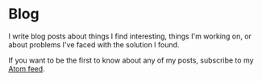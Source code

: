 # Blog

I write blog posts about things I find interesting, things I'm working on, or about problems I've faced with the solution I found. 

If you want to be the first to know about any of my posts, subscribe to my 
<a href="https://roelofjanelsinga.com/feed" target="_blank" class="link link--underline">Atom feed</a>.
